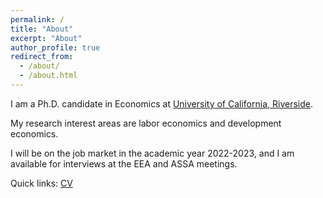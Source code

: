 ```yaml
---
permalink: /
title: "About"
excerpt: "About"
author_profile: true
redirect_from: 
  - /about/
  - /about.html
---
```


<!--I am a PhD candidate in the Economics Department at the [University of California, Riverside](https://economics.ucr.edu). I study the economics of education, with a particular interest in long-run effects and intergenerational transmission.--> 

<!--My research interest areas are Labor Economics, Economics of Education, Development Economics, Health Economics, and Econometrics.--> 

<!--Prior to coming to UCR in 2017, I completed my Master’s in Economics in India. I worked with think tanks and government research organizations as well.--> 



I am a Ph.D. candidate in Economics at [University of California, Riverside](https://economics.ucr.edu).

My research interest areas are labor economics and development economics.

I will be on the job market in the academic year 2022-2023, and I am available for interviews at the EEA and ASSA meetings.


Quick links: 
[CV](/files/CV_Opinder_Kaur.pdf)   
<!--[Job Market Paper](/files/JMP_Opinder_Kaur.pdf)--> 



